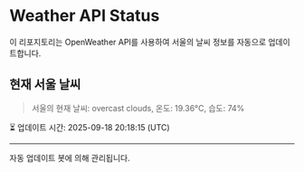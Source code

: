 
# Weather API Status

이 리포지토리는 OpenWeather API를 사용하여 서울의 날씨 정보를 자동으로 업데이트합니다.

## 현재 서울 날씨
> 서울의 현재 날씨: overcast clouds, 온도: 19.36°C, 습도: 74%

⏳ 업데이트 시간: 2025-09-18 20:18:15 (UTC)

---
자동 업데이트 봇에 의해 관리됩니다.
